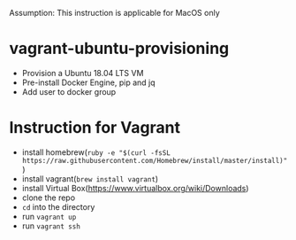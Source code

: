 Assumption: This instruction is applicable for MacOS only
# vagrant-ubuntu-provisioning
- Provision a Ubuntu 18.04 LTS VM 
- Pre-install Docker Engine, pip and jq
- Add user to docker group

# Instruction for Vagrant 

- install homebrew(`ruby -e "$(curl -fsSL https://raw.githubusercontent.com/Homebrew/install/master/install)"`)
- install vagrant(`brew install vagrant`)
- install Virtual Box(https://www.virtualbox.org/wiki/Downloads)
- clone the repo
- `cd` into the directory
- run `vagrant up` 
- run `vagrant ssh`
